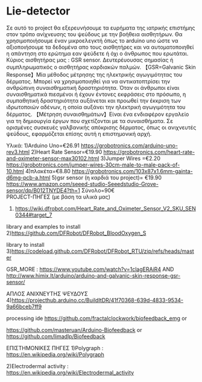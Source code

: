 # Lie-detector
Σε αυτό το project θα εξερευνήσουμε τα ευρήματα της ιατρικής επιστήμης στον τρόπο ανίχνευσης του ψεύδους με την βοήθεια αισθητήρων.
Θα χρησιμοποιήσουμε έναν μικροελεγκτή όπως το arduino uno ώστε να αξιοποιήσουμε τα δεδομένα απο τους αισθητήρες 
και να αυτοματοποιηθεί η απάντηση στο ερώτημα εαν ψεύδετε ή όχι ο άνθρωπος που ερωτάται.
Κύριος αισθητήρας μας : GSR sensor. Δευτερέυουσας σημασίας ή συμπληρωματικός ο αισθητήρας καρδιακών παλμών.
【GSR=Galvanic Skin Response】Μία μέθοδος μέτρησης της ηλεκτρικής αγωγιμότητας του δέρματος. Μπορεί να χρησιμοποιηθεί για να αντικατοπτρίσει την ανθρώπινη συναισθηματική δραστηριότητα. Όταν οι άνθρωποι είναι συναισθηματικά πιεσμένοι ή έχουν έντονες εκφράσεις στο πρόσωπο, η συμπαθητική δραστηριότητα αυξάνεται και προωθεί την έκκριση των ιδρωτοποιών αδένων, η οποία αυξάνει την ηλεκτρική αγωγιμότητα του δέρματος.
【Μέτρηση συναισθημάτων】Είναι ένα ενδιαφέρον εργαλείο για τη δημιουργία έργων που σχετίζονται με τα συναισθήματα. Σε ορισμένες συσκευές γαλβανικής απόκρισης δέρματος, όπως οι ανιχνευτές ψεύδους, εφαρμόζεται επίσης αυτή η επιστημονική αρχή.

Υλικά:
1)Arduino Uno=€26.91
https://grobotronics.com/arduino-uno-rev3.html
2)Heart Rate Sensor=€19.90
https://grobotronics.com/heart-rate-and-oximeter-sensor-max30102.html
3)Jumper Wires =€2.20
https://grobotronics.com/jumper-wires-30cm-male-to-male-pack-of-10.html
4)πλακέτα=€8.80
https://grobotronics.com/103x87x1.6mm-gainta-d6mg-pcb-a.html
5)gsr sensor (η καρδιά του project)= €19.90
https://www.amazon.com/seeed-studio-Seeedstudio-Grove-sensor/dp/B012TNYDE4?th=1
Σύνολο=90€  
PROJECT-ΠΗΓΕΣ (με βάση τα υλικά μας)
 1) https://wiki.dfrobot.com/Heart_Rate_and_Oximeter_Sensor_V2_SKU_SEN0344#target_7
 
library and examples to install
2)https://github.com/DFRobot/DFRobot_BloodOxygen_S

library to install
3)https://codeload.github.com/DFRobot/DFRobot_RTU/zip/refs/heads/master

GSR_MORE : https://www.youtube.com/watch?v=1clagERAiR4
AND http://www.himix.lt/arduino/arduino-and-galvanic-skin-response-gsr-sensor/


ΑΠΛΟΣ ΑΝΙΧΝΕΥΤΗΣ ΨΕΥΔΟΥΣ
4)https://projecthub.arduino.cc/BuildItDR/41f70368-639d-4833-9534-9a66bceb7ff9

processing ide
https://github.com/fractalclockwork/biofeedback_emg
or

https://github.com/masteruan/Arduino-Biofeedback
 or
 https://github.com/limadlp/Biofeedback
 
 ΕΠΙΣΤΗΜΟΝΙΚΕΣ ΠΗΓΕΣ
 1)Polygraph : https://en.wikipedia.org/wiki/Polygraph
 
 2)Electrodermal activity : https://en.wikipedia.org/wiki/Electrodermal_activity
 
